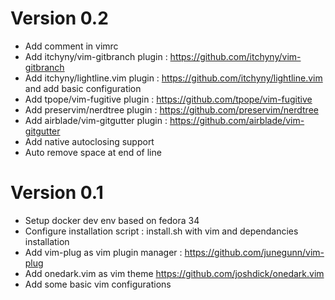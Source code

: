 # Version 0.2
- Add comment in vimrc
- Add itchyny/vim-gitbranch plugin : https://github.com/itchyny/vim-gitbranch
- Add itchyny/lightline.vim plugin : https://github.com/itchyny/lightline.vim
and add basic configuration
- Add tpope/vim-fugitive plugin : https://github.com/tpope/vim-fugitive
- Add preservim/nerdtree plugin : https://github.com/preservim/nerdtree
- Add airblade/vim-gitgutter plugin : https://github.com/airblade/vim-gitgutter
- Add native autoclosing support
- Auto remove space at end of line

# Version 0.1
- Setup docker dev env based on fedora 34
- Configure installation script : install.sh with vim and dependancies
installation
- Add vim-plug as vim plugin manager : https://github.com/junegunn/vim-plug
- Add onedark.vim as vim theme https://github.com/joshdick/onedark.vim
- Add some basic vim configurations

